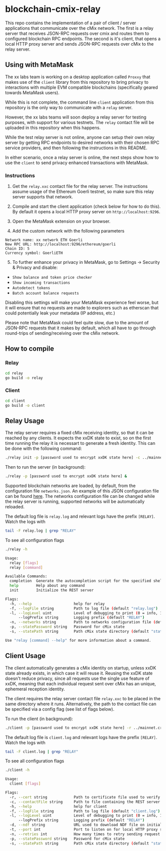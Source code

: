 # blockchain-cmix-relay

This repo contains the implementation of a pair of client / server applications that communicate over the cMix network.
The first is a relay server that receives JSON-RPC requests over cmix and routes them to configured blockchain RPC endpoints.
The second is it's client, that opens a local HTTP proxy server and sends JSON-RPC requests over cMix to the relay server.

## Using with MetaMask

The xx labs team is working on a desktop application called `Proxxy` that makes use of the `client` library from this repository to bring privacy to interactions with multiple EVM compatible blockchains (specifically geared towards MetaMask users).

While this is not complete, the command line `client` application from this repository is the only way to communicate with a `relay` server.

However, the xx labs teams will soon deploy a relay server for testing purposes, with support for various testnets. The `relay` contact file will be uploaded in this repository when this happens.

While the test relay server is not online, anyone can setup their own relay server by getting RPC endpoints to desired networks with their chosen RPC service providers, and then following the instructions in this README.

In either scenario, once a relay server is online, the next steps show how to use the `client` to send privacy enhanced transactions with MetaMask.

### Instructions

1. Get the `relay.xxc` contact file for the relay server. The instructions assume usage of the Ethereum Goerli testnet, so make sure this relay server supports that network.

2. Compile and start the client application (check below for how to do this). By default it opens a local HTTP proxy server on `http://localhost:9296`.

3. Open the MetaMask extension on your browser.

4. Add the custom network with the following parameters
```
Network name: xx network ETH Goerli
New RPC URL: http://localhost:9296/ethereum/goerli
Chain ID: 5
Currency symbol: GoerliETH
```

5. To further enhance your privacy in MetaMask, go to Settings -> Security & Privacy and disable:
* `Show balance and token price checker`
* `Show incoming transactions`
* `Autodetect tokens`
* `Batch account balance requests`

Disabling this settings will make your MetaMask experience feel worse, but it will ensure that no requests are made to explorers such as etherscan that could potentially leak your metadata (IP address, etc.)

Please note that MetaMask could feel quite slow, due to the amount of JSON-RPC requests that it makes by default, which all have to go through round-trips of sending/receiving over the cMix network.

## How to compile

### Relay
```sh
cd relay
go build -o relay
```

### Client
```sh
cd client
go build -o client
```

## Relay Usage

The relay server requires a fixed cMix receiving identity, so that it can be reached by any clients. It expects the xxDK state to exist, so on the first time running the relay it is necessart to generate a fresh identity. This can be done with the following command:
```sh
./relay init -p [password used to encrypt xxDK state here] -c ../mainnet.crt
```

Then to run the server (in background):
```sh
./relay -p [password used to encrypt xxDK state here] &
```

Supported blockchain networks are loaded, by default, from the configuration file `networks.json`.
An example of this JSON configuration file can be found [here](relay/networks-example.json).
The networks configuration file can be changed while the relay server is running, supported networks will be automatically reloaded.

The default log file is `relay.log` and relevant logs have the prefix `[RELAY]`. Watch the logs with
```sh
tail -F relay.log | grep "RELAY"
```

To see all configuration flags
```sh
./relay -h

Usage:
  relay [flags]
  relay [command]

Available Commands:
  completion  Generate the autocompletion script for the specified shell
  help        Help about any command
  init        Initialize the REST server

Flags:
  -h, --help                   help for relay
  -f, --logFile string         Path to log file (default "relay.log")
  -l, --logLevel uint          Level of debugging to print (0 = info, 1 = debug, >1 = trace).
      --logPrefix string       Logging prefix (default "RELAY")
  -n, --networks string        Path to networks configuration file (default "networks.json")
  -p, --statePassword string   Password for cMix state
  -s, --statePath string       Path cMix state directory (default "state")

Use "relay [command] --help" for more information about a command.
```

## Client Usage

The client automatically generates a cMix identity on startup, unless xxDK state already exists, in which case it will reuse it. Reusing the xxDK state doesn't reduce privacy, since all requests use the single use feature of xxDK, meaning that each individual request sent over cMix has an unique, ephemeral reception identity.

The client requires the relay server contact file `relay.xxc` to be placed in the same directory where it runs. Alternatively, the path to the contact file can be specified via a config flag (see list of flags below).

To run the client (in background):
```sh
./client -p [password used to encrypt xxDK state here] -r ../mainnet.crt &
```

The default log file is `client.log` and relevant logs have the prefix `[RELAY]`. Watch the logs with
```sh
tail -F client.log | grep "RELAY"
```

To see all configuration flags
```sh
./client -h

Usage:
  client [flags]

Flags:
  -r, --cert string            Path to certificate file used to verify NDF download (default "mainnet.crt")
  -c, --contactFile string     Path to file containing the REST server contact info (default "relay.xxc")
  -h, --help                   help for client
  -f, --logFile string         Path to log file (default "client.log")
  -l, --logLevel uint          Level of debugging to print (0 = info, 1 = debug, >1 = trace).
      --logPrefix string       Logging prefix (default "RELAY")
  -d, --ndf string             URL used to download NDF file on initialization (default "https://elixxir-bins.s3.us-west-1.amazonaws.com/ndf/mainnet.json")
  -t, --port int               Port to listen on for local HTTP proxy server (default 9296)
  -n, --retries int            How many times to retry sending request over cMix (default 3)
  -p, --statePassword string   Password for cMix state
  -s, --statePath string       Path cMix state directory (default "state")
```
